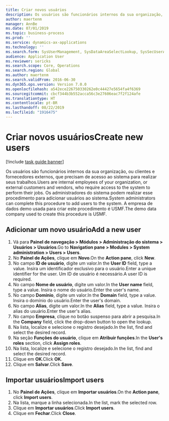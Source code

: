 ```yaml
---
title: Criar novos usuários
description: Os usuários são funcionários internos da sua organização, ou clientes e fornecedores externos, que precisam de acesso ao sistema para realizar seus trabalhos.
author: maertenm
manager: AnnBe
ms.date: 07/01/2019
ms.topic: business-process
ms.prod: ''
ms.service: dynamics-ax-applications
ms.technology: ''
ms.search.form: SysUserManagement, SysDataAreaSelectLookup, SysSecUserAddRoles, SysUserMSODSUserImport
audience: Application User
ms.reviewer: sericks
ms.search.scope: Core, Operations
ms.search.region: Global
ms.author: maertenm
ms.search.validFrom: 2016-06-30
ms.dyn365.ops.version: Version 7.0.0
ms.openlocfilehash: a542ece226750330262e0c44427e5654fa4f6369
ms.sourcegitcommit: cbcf344b3b552acca56c3e27606eac7f2f124afe
ms.translationtype: HT
ms.contentlocale: pt-BR
ms.lasthandoff: 08/22/2019
ms.locfileid: "1916475"
---
```

# <a name="create-new-users"></a><span data-ttu-id="04b02-103">Criar novos usuários</span><span class="sxs-lookup"><span data-stu-id="04b02-103">Create new users</span></span>

[!include [task guide banner](../../includes/task-guide-banner.md)]

<span data-ttu-id="04b02-104">Os usuários são funcionários internos da sua organização, ou clientes e fornecedores externos, que precisam de acesso ao sistema para realizar seus trabalhos.</span><span class="sxs-lookup"><span data-stu-id="04b02-104">Users are internal employees of your organization, or external customers and vendors, who require access to the system to perform their jobs.</span></span> <span data-ttu-id="04b02-105">Os administradores do sistema podem realizar esse procedimento para adicionar usuários ao sistema.</span><span class="sxs-lookup"><span data-stu-id="04b02-105">System administrators can complete this procedure to add users to the system.</span></span> <span data-ttu-id="04b02-106">A empresa de dados demo usada para criar este procedimento é USMF.</span><span class="sxs-lookup"><span data-stu-id="04b02-106">The demo data company used to create this procedure is USMF.</span></span> 


## <a name="add-a-new-user"></a><span data-ttu-id="04b02-107">Adicionar um novo usuário</span><span class="sxs-lookup"><span data-stu-id="04b02-107">Add a new user</span></span>
1. <span data-ttu-id="04b02-108">Vá para **Painel de navegação > Módulos > Administração do sistema > Usuários > Usuários**.</span><span class="sxs-lookup"><span data-stu-id="04b02-108">Go to **Navigation pane > Modules > System administration > Users > Users**.</span></span>
2. <span data-ttu-id="04b02-109">No **Painel de Ações**, clique em **Novo**.</span><span class="sxs-lookup"><span data-stu-id="04b02-109">On the **Action pane**, click **New**.</span></span>
3. <span data-ttu-id="04b02-110">No campo **ID de usuário**, digite um valor.</span><span class="sxs-lookup"><span data-stu-id="04b02-110">In the **User ID** field, type a value.</span></span> <span data-ttu-id="04b02-111">Insira um identificador exclusivo para o usuário.</span><span class="sxs-lookup"><span data-stu-id="04b02-111">Enter a unique identifier for the user.</span></span> <span data-ttu-id="04b02-112">Um ID de usuário é necessário.</span><span class="sxs-lookup"><span data-stu-id="04b02-112">A user ID is required.</span></span>  
4. <span data-ttu-id="04b02-113">No campo **Nome de usuário**, digite um valor.</span><span class="sxs-lookup"><span data-stu-id="04b02-113">In the **User name** field, type a value.</span></span> <span data-ttu-id="04b02-114">Insira o nome do usuário.</span><span class="sxs-lookup"><span data-stu-id="04b02-114">Enter the user's name.</span></span>  
5. <span data-ttu-id="04b02-115">No campo **Domínio**, digite um valor.</span><span class="sxs-lookup"><span data-stu-id="04b02-115">In the **Domain** field, type a value.</span></span> <span data-ttu-id="04b02-116">Insira o domínio do usuário.</span><span class="sxs-lookup"><span data-stu-id="04b02-116">Enter the user's domain.</span></span>  
6. <span data-ttu-id="04b02-117">No campo **Alias**, digite um valor.</span><span class="sxs-lookup"><span data-stu-id="04b02-117">In the **Alias** field, type a value.</span></span> <span data-ttu-id="04b02-118">Insira o alias do usuário.</span><span class="sxs-lookup"><span data-stu-id="04b02-118">Enter the user's alias.</span></span>  
7. <span data-ttu-id="04b02-119">No campo **Empresa**, clique no botão suspenso para abrir a pesquisa.</span><span class="sxs-lookup"><span data-stu-id="04b02-119">In the **Company** field, click the drop-down button to open the lookup.</span></span>
8. <span data-ttu-id="04b02-120">Na lista, localize e selecione o registro desejado.</span><span class="sxs-lookup"><span data-stu-id="04b02-120">In the list, find and select the desired record.</span></span> 
9. <span data-ttu-id="04b02-121">Na seção **Funções do usuário**, clique em **Atribuir funções**.</span><span class="sxs-lookup"><span data-stu-id="04b02-121">In the **User's roles** section, click **Assign roles**.</span></span>
10. <span data-ttu-id="04b02-122">Na lista, localize e selecione o registro desejado.</span><span class="sxs-lookup"><span data-stu-id="04b02-122">In the list, find and select the desired record.</span></span>
11. <span data-ttu-id="04b02-123">Clique em **OK**.</span><span class="sxs-lookup"><span data-stu-id="04b02-123">Click **OK**.</span></span>
12. <span data-ttu-id="04b02-124">Clique em **Salvar**.</span><span class="sxs-lookup"><span data-stu-id="04b02-124">Click **Save**.</span></span>

## <a name="import-users"></a><span data-ttu-id="04b02-125">Importar usuários</span><span class="sxs-lookup"><span data-stu-id="04b02-125">Import users</span></span>
1. <span data-ttu-id="04b02-126">No **Painel de Ações**, clique em **Importar usuários**.</span><span class="sxs-lookup"><span data-stu-id="04b02-126">On the **Action pane**, click **Import users**.</span></span>
2. <span data-ttu-id="04b02-127">Na lista, marque a linha selecionada.</span><span class="sxs-lookup"><span data-stu-id="04b02-127">In the list, mark the selected row.</span></span>
3. <span data-ttu-id="04b02-128">Clique em **Importar usuários**.</span><span class="sxs-lookup"><span data-stu-id="04b02-128">Click **Import users**.</span></span>
4. <span data-ttu-id="04b02-129">Clique em **Fechar**.</span><span class="sxs-lookup"><span data-stu-id="04b02-129">Click **Close**.</span></span>

